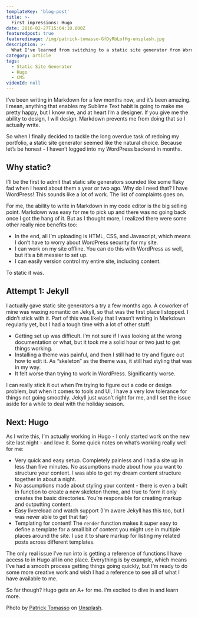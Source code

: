 ```yaml
---
templateKey: 'blog-post'
title: >-
  First impressions: Hugo
date: 2016-02-27T15:04:10.000Z
featuredpost: true
featuredimage: /img/patrick-tomasso-GfDyRbLofHg-unsplash.jpg
description: >-
  What I've learned from switching to a static site generator from WordPress for my personal website
category: article
tags:
  - Static Site Generator
  - Hugo
  - CMS
videoId: null
---
```


I’ve been writing in Markdown for a few months now, and it’s been amazing. I mean, anything that enables my Sublime Text habit is going to make me pretty happy, but I know me, and at heart I’m a designer. If you give me the ability to design, I will design. Markdown prevents me from doing that so I actually write.

So when I finally decided to tackle the long overdue task of redoing my portfolio, a static site generator seemed like the natural choice. Because let’s be honest - I haven’t logged into my WordPress backend in months.

## Why static?

I’ll be the first to admit that static site generators sounded like some flaky fad when I heard about them a year or two ago. Why do I need that? I have WordPress! This sounds like a lot of work. The list of complaints goes on.

For me, the ability to write in Markdown in my code editor is the big selling point. Markdown was easy for me to pick up and there was no going back once I got the hang of it. But as I thought more, I realized there were some other really nice benefits too:

- In the end, all I’m uploading is HTML, CSS, and Javascript, which means I don’t have to worry about WordPress security for my site.
- I can work on my site offline. You can do this with WordPress as well, but it’s a bit messier to set up.
- I can easily version control my entire site, including content.

To static it was.

## Attempt 1: Jekyll

I actually gave static site generators a try a few months ago. A coworker of mine was waxing romantic on Jekyll, so that was the first place I stopped. I didn’t stick with it. Part of this was likely that I wasn’t writing in Markdown regularly yet, but I had a tough time with a lot of other stuff:

- Getting set up was difficult. I’m not sure if I was looking at the wrong documentation or what, but it took me a solid hour or two just to get things working.
- Installing a theme was painful, and then I still had to try and figure out how to edit it. As “skeleton” as the theme was, it still had styling that was in my way.
- It felt worse than trying to work in WordPress. Significantly worse.

I can really stick it out when I’m trying to figure out a code or design problem, but when it comes to tools and UI, I have a very low tolerance for things not going smoothly. Jekyll just wasn’t right for me, and I set the issue aside for a while to deal with the holiday season.

## Next: Hugo

As I write this, I’m actually working in Hugo - I only started work on the new site last night - and love it. Some quick notes on what’s working really well for me:

- Very quick and easy setup. Completely painless and I had a site up in less than five minutes.
No assumptions made about how you want to structure your content. I was able to get my dream content structure together in about a night.
- No assumptions made about styling your content - there is even a built in function to create a new skeleton theme, and true to form it only creates the basic directories. You’re responsible for creating markup and outputting content.
- Easy livereload and watch support (I’m aware Jekyll has this too, but I was never able to get that far)
- Templating for content! The `render` function makes it super easy to define a template for a small bit of content you might use in multiple places around the site. I use it to share markup for listing my related posts across different templates.

The only real issue I’ve run into is getting a reference of functions I have access to in Hugo all in one place. Everything is by example, which means I’ve had a smooth process getting things going quickly, but I’m ready to do some more creative work and wish I had a reference to see all of what I have available to me.

So far though? Hugo gets an A+ for me. I’m excited to dive in and learn more.

Photo by [Patrick Tomasso](https://unsplash.com/@impatrickt?utm_source=unsplash&utm_medium=referral&utm_content=creditCopyText) on [Unsplash](https://unsplash.com/s/photos/static?utm_source=unsplash&utm_medium=referral&utm_content=creditCopyText).
